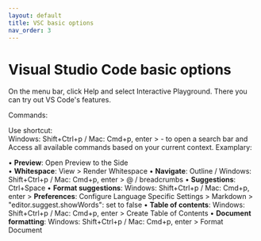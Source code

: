 ```yaml
---
layout: default
title: VSC basic options
nav_order: 3
---
```


Visual Studio Code basic options
=========  

On the menu bar, click Help and select Interactive Playground. There you can try out VS Code's features.  


Commands:  


Use shortcut:  
Windows: Shift+Ctrl+p / Mac: Cmd+p, enter > - to open a search bar and Access all available commands based on your current context. Examplary:  

•	**Preview**: Open Preview to the Side  
•	**Whitespace**: View > Render Whitespace
•	**Navigate**: Outline / Windows: Shift+Ctrl+p / Mac: Cmd+p, enter > @ / breadcrumbs
•	**Suggestions**: Ctrl+Space
•	**Format suggestions**: Windows: Shift+Ctrl+p / Mac: Cmd+p, enter > **Preferences**: Configure Language Specific Settings > Markdown > "editor.suggest.showWords": set to false
•	**Table of contents**: Windows: Shift+Ctrl+p / Mac: Cmd+p, enter > Create Table of Contents
•	**Document formatting**: Windows: Shift+Ctrl+p / Mac: Cmd+p, enter > Format Document
